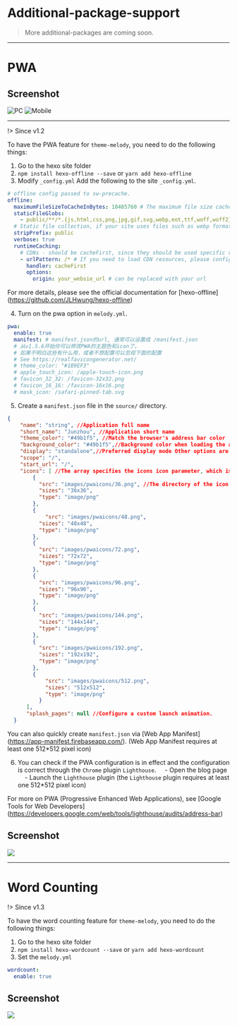 # Additional-package-support

> More additional-packages are coming soon.

------

# PWA 
## Screenshot

![PC](https://i.loli.net/2019/02/09/5c5e15567c52d.jpg)
![Mobile](https://i.loli.net/2019/02/09/5c5e1556af49b.png)

------
!> Since v1.2

To have the PWA feature for `theme-melody`, you need to do the following things:

1. Go to the hexo site folder
2. `npm install hexo-offline --save` or `yarn add hexo-offline`
3. Modify `_config.yml`
Add the following to the site `_config.yml`.

```yaml
# offline config passed to sw-precache.
offline:
  maximumFileSizeToCacheInBytes: 10485760 # The maximum file size cached, in bytes
  staticFileGlobs:
    - public/**/*.{js,html,css,png,jpg,gif,svg,webp,eot,ttf,woff,woff2}
  # Static file collection, if your site uses files such as webp format, please add the file type.
  stripPrefix: public
  verbose: true
  runtimeCaching:
    # CDNs - should be cacheFirst, since they should be used specific versions so should not change
    - urlPattern: /* # If you need to load CDN resources, please configure this option. If not, you can configure it.
      handler: cacheFirst
      options:
        origin: your_websie_url # can be replaced with your url
```
For more details, please see the official documentation for [hexo-offline] (https://github.com/JLHwung/hexo-offline)

4. Turn on the pwa option in `melody.yml`.

```yaml
pwa:
  enable: true
  manifest: # manifest.json的url, 通常可以设置成 /manifest.json
  # 从v1.5.6开始你可以修改PWA的主题色和icon了。
  # 如果不明白这些有什么用，或者不想配置可以忽视下面的配置
  # See https://realfavicongenerator.net/
  # theme_color: "#1B9EF3"
  # apple_touch_icon: /apple-touch-icon.png
  # favicon_32_32: /favicon-32x32.png
  # favicon_16_16: /favicon-16x16.png
  # mask_icon: /safari-pinned-tab.svg
```
5. Create a `manifest.json` file in the `source/` directory.
```json
{
    "name": "string", //Application full name
    "short_name": "Junzhou", //Application short name
    "theme_color": "#49b1f5", //Match the browser's address bar color
    "background_color": "#49b1f5",//Background color when loading the app
    "display": "standalone",//Preferred display mode Other options are: fullscreen, minimal-ui, browser
    "scope": "/",
    "start_url": "/",
    "icons": [ //The array specifies the icons icon parameter, which is used to adapt to different devices (requires png, at least one icon of 192px*192px)
        {
          "src": "images/pwaicons/36.png", //The directory of the icon file needs to be created by itself in the source/ directory.
          "sizes": "36x36",
          "type": "image/png"
        },
        {
            "src": "images/pwaicons/48.png",
          "sizes": "48x48",
          "type": "image/png"
        },
        {
          "src": "images/pwaicons/72.png",
          "sizes": "72x72",
          "type": "image/png"
        },
        {
          "src": "images/pwaicons/96.png",
          "sizes": "96x96",
          "type": "image/png"
        },
        {
          "src": "images/pwaicons/144.png",
          "sizes": "144x144",
          "type": "image/png"
        },
        {
          "src": "images/pwaicons/192.png",
          "sizes": "192x192",
          "type": "image/png"
        },
        {
            "src": "images/pwaicons/512.png",
            "sizes": "512x512",
            "type": "image/png"
          }
      ],
      "splash_pages": null //Configure a custom launch animation.
  }
```

You can also quickly create `manifest.json` via [Web App Manifest] (https://app-manifest.firebaseapp.com/). (Web App Manifest requires at least one 512*512 pixel icon)

6. You can check if the PWA configuration is in effect and the configuration is correct through the `Chrome` plugin `Lighthouse`.
    - Open the blog page
    - Launch the `Lighthouse` plugin (the `Lighthouse` plugin requires at least one 512*512 pixel icon)

For more on PWA (Progressive Enhanced Web Applications), see [Google Tools for Web Developers] (https://developers.google.com/web/tools/lighthouse/audits/address-bar)


## Screenshot

![](https://user-images.githubusercontent.com/12621342/34635943-b50a2810-f2d1-11e7-995b-526e10da55dc.png)

------

# Word Counting

!> Since v1.3

To have the word counting feature for `theme-melody`, you need to do the following things:

1. Go to the hexo site folder
2. `npm install hexo-wordcount --save` or `yarn add hexo-wordcount`
3. Set the `melody.yml`

```yaml
wordcount:
  enable: true
```

## Screenshot

![](https://user-images.githubusercontent.com/12621342/34635947-be617e0e-f2d1-11e7-918e-594e1a22ab90.png)
